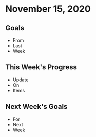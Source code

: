 # November 15, 2020

## Goals

* From
* Last
* Week

## This Week's Progress

* Update
* On 
* Items

## Next Week's Goals

* For
* Next
* Week